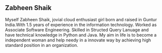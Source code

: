 ## Zabheen Shaik
Myself Zabheen Shaik, jovial cloud enthusiast girl born and raised in Guntur India.With 1.5 years of experience in the information technology. Worked as Associate Software Engineering. Skilled in Structed Query Lanuage and have technical knowledge in Python and Java. My aim in life is to become a independent woman and help needy in a innovate way by achieving high standard position in an organization. 
